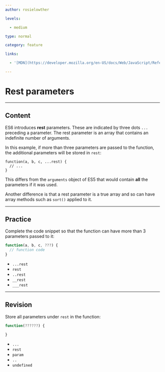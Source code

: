 ```yaml
---
author: rosielowther

levels:

  - medium

type: normal

category: feature

links:

  - '[MDN](https://developer.mozilla.org/en-US/docs/Web/JavaScript/Reference/Functions/rest_parameters)'

---
```


# Rest parameters

---
## Content

ES6 introduces **rest** parameters. These are indicated by three dots `...` preceding a parameter. The rest parameter is an array that contains an indefinite number of arguments.

In this example, if more than three parameters are passed to the function, the additional parameters will be stored in `rest`:
```
function(a, b, c, ...rest) {
  // ...
}
```
This differs from the `arguments` object of ES5 that would contain **all** the parameters if it was used.

Another difference is that a rest parameter is a true array and so can have array methods such as `sort()` applied to it.

---
## Practice

Complete the code snippet so that the function can have more than 3 parameters passed to it:

```javascript
function(a, b, c, ???) {
  // function code
}
```

* `...rest`
* `rest`
* `..rest`
* `__rest` 
* `___rest`

---
## Revision

Store all parameters under `rest` in the function:
```javascript
function(??????) {

}

```

* `...`
* `rest`
* `param`
* `..`
* `undefined`

